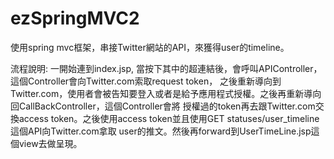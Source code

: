 # ezSpringMVC2
使用spring mvc框架，串接Twitter網站的API，來獲得user的timeline。

流程說明:
一開始連到index.jsp, 當按下其中的超連結後，會呼叫APIController，這個Controller會向Twitter.com索取request token，
之後重新導向到Twitter.com，使用者會被告知要登入或者是給予應用程式授權。之後再重新導向回CallBackController，這個Controller會將
授權過的token再去跟Twitter.com交換access token。之後使用access token並且使用GET statuses/user_timeline這個API向Twitter.com拿取
user的推文。然後再forward到UserTimeLine.jsp這個view去做呈現。
